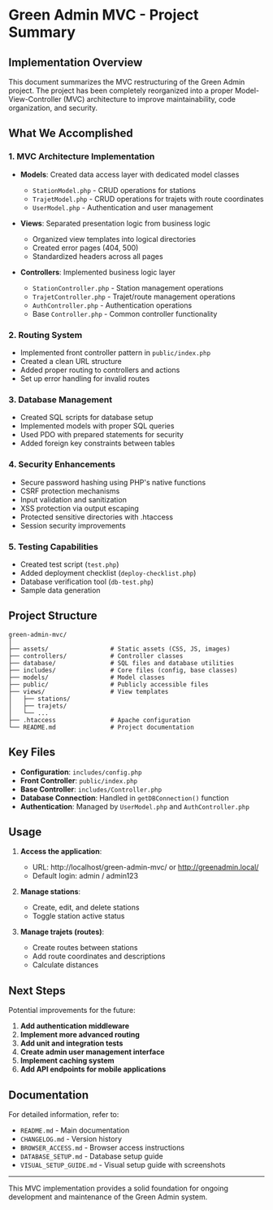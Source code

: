 # Green Admin MVC - Project Summary

## Implementation Overview

This document summarizes the MVC restructuring of the Green Admin project. The project has been completely reorganized into a proper Model-View-Controller (MVC) architecture to improve maintainability, code organization, and security.

## What We Accomplished

### 1. MVC Architecture Implementation
- **Models**: Created data access layer with dedicated model classes
  - `StationModel.php` - CRUD operations for stations
  - `TrajetModel.php` - CRUD operations for trajets with route coordinates
  - `UserModel.php` - Authentication and user management
  
- **Views**: Separated presentation logic from business logic
  - Organized view templates into logical directories
  - Created error pages (404, 500)
  - Standardized headers across all pages
  
- **Controllers**: Implemented business logic layer
  - `StationController.php` - Station management operations
  - `TrajetController.php` - Trajet/route management operations
  - `AuthController.php` - Authentication operations
  - Base `Controller.php` - Common controller functionality

### 2. Routing System
- Implemented front controller pattern in `public/index.php`
- Created a clean URL structure
- Added proper routing to controllers and actions
- Set up error handling for invalid routes

### 3. Database Management
- Created SQL scripts for database setup
- Implemented models with proper SQL queries
- Used PDO with prepared statements for security
- Added foreign key constraints between tables

### 4. Security Enhancements
- Secure password hashing using PHP's native functions
- CSRF protection mechanisms
- Input validation and sanitization
- XSS protection via output escaping
- Protected sensitive directories with .htaccess
- Session security improvements

### 5. Testing Capabilities
- Created test script (`test.php`)
- Added deployment checklist (`deploy-checklist.php`)
- Database verification tool (`db-test.php`)
- Sample data generation

## Project Structure

```
green-admin-mvc/
│
├── assets/                 # Static assets (CSS, JS, images)
├── controllers/            # Controller classes
├── database/               # SQL files and database utilities
├── includes/               # Core files (config, base classes)
├── models/                 # Model classes
├── public/                 # Publicly accessible files
├── views/                  # View templates
│   ├── stations/
│   ├── trajets/
│   └── ...
├── .htaccess               # Apache configuration
└── README.md               # Project documentation
```

## Key Files

- **Configuration**: `includes/config.php`
- **Front Controller**: `public/index.php`
- **Base Controller**: `includes/Controller.php`
- **Database Connection**: Handled in `getDBConnection()` function
- **Authentication**: Managed by `UserModel.php` and `AuthController.php`

## Usage

1. **Access the application**:
   - URL: http://localhost/green-admin-mvc/ or http://greenadmin.local/
   - Default login: admin / admin123

2. **Manage stations**:
   - Create, edit, and delete stations
   - Toggle station active status

3. **Manage trajets (routes)**:
   - Create routes between stations
   - Add route coordinates and descriptions
   - Calculate distances

## Next Steps

Potential improvements for the future:

1. **Add authentication middleware**
2. **Implement more advanced routing**
3. **Add unit and integration tests**
4. **Create admin user management interface**
5. **Implement caching system**
6. **Add API endpoints for mobile applications**

## Documentation

For detailed information, refer to:
- `README.md` - Main documentation
- `CHANGELOG.md` - Version history
- `BROWSER_ACCESS.md` - Browser access instructions
- `DATABASE_SETUP.md` - Database setup guide
- `VISUAL_SETUP_GUIDE.md` - Visual setup guide with screenshots

---

This MVC implementation provides a solid foundation for ongoing development and maintenance of the Green Admin system.


